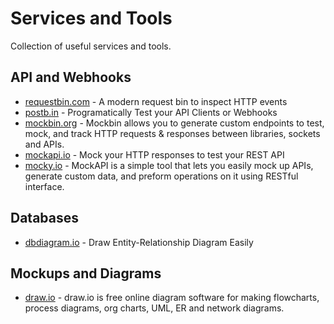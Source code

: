 # Services and Tools

Collection of useful services and tools.

## API and Webhooks

* [requestbin.com](https://requestbin.com) - A modern request bin to inspect HTTP events
* [postb.in](https://postb.in) - Programatically Test your API Clients or Webhooks
* [mockbin.org](https://mockbin.org) - Mockbin allows you to generate custom endpoints to test, mock, and track HTTP requests & responses between libraries, sockets and APIs.
* [mockapi.io](https://www.mockapi.io) - Mock your HTTP responses to test your REST API
* [mocky.io](https://www.mocky.io) - MockAPI is a simple tool that lets you easily mock up APIs, generate custom data, and preform operations on it using RESTful interface.

## Databases

* [dbdiagram.io](https://dbdiagram.io) - Draw Entity-Relationship Diagram Easily

## Mockups and Diagrams

* [draw.io](https://www.draw.io) - draw.io is free online diagram software for making flowcharts, process diagrams, org charts, UML, ER and network diagrams.
